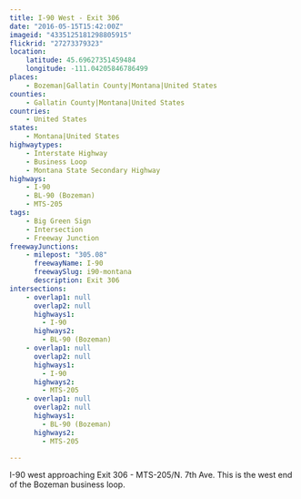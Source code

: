 ```yaml
---
title: I-90 West - Exit 306
date: "2016-05-15T15:42:00Z"
imageid: "4335125181298805915"
flickrid: "27273379323"
location:
    latitude: 45.69627351459484
    longitude: -111.04205846786499
places:
    - Bozeman|Gallatin County|Montana|United States
counties:
    - Gallatin County|Montana|United States
countries:
    - United States
states:
    - Montana|United States
highwaytypes:
    - Interstate Highway
    - Business Loop
    - Montana State Secondary Highway
highways:
    - I-90
    - BL-90 (Bozeman)
    - MTS-205
tags:
    - Big Green Sign
    - Intersection
    - Freeway Junction
freewayJunctions:
    - milepost: "305.08"
      freewayName: I-90
      freewaySlug: i90-montana
      description: Exit 306
intersections:
    - overlap1: null
      overlap2: null
      highways1:
        - I-90
      highways2:
        - BL-90 (Bozeman)
    - overlap1: null
      overlap2: null
      highways1:
        - I-90
      highways2:
        - MTS-205
    - overlap1: null
      overlap2: null
      highways1:
        - BL-90 (Bozeman)
      highways2:
        - MTS-205

---
```

I-90 west approaching Exit 306 - MTS-205/N. 7th Ave.  This is the west end of the Bozeman business loop.